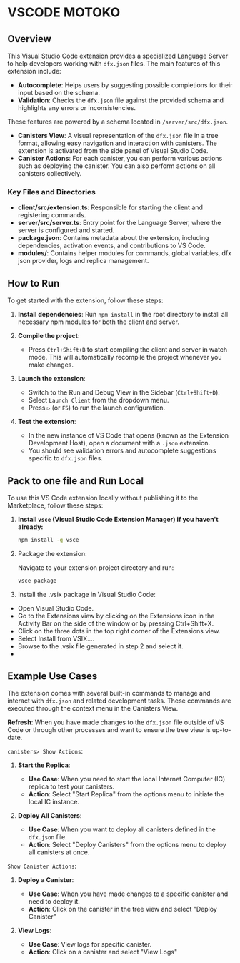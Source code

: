 #  VSCODE MOTOKO
## Overview

This Visual Studio Code extension provides a specialized Language Server to help developers working with `dfx.json` files. The main features of this extension include:

- **Autocomplete**: Helps users by suggesting possible completions for their input based on the schema.
- **Validation**: Checks the `dfx.json` file against the provided schema and highlights any errors or inconsistencies.

These features are powered by a schema located in `/server/src/dfx.json`.

- **Canisters View**: A visual representation of the `dfx.json` file in a tree format, allowing easy navigation and interaction with canisters. The extension is activated from the side panel of Visual Studio Code.
- **Canister Actions**: For each canister, you can perform various actions such as deploying the canister. You can also perform actions on all canisters collectively.

### Key Files and Directories

- **client/src/extension.ts**: Responsible for starting the client and registering commands.
- **server/src/server.ts**: Entry point for the Language Server, where the server is configured and started.
- **package.json**: Contains metadata about the extension, including dependencies, activation events, and contributions to VS Code.
- **modules/**: Contains helper modules for commands, global variables, dfx json provider, logs and replica management.

## How to Run

To get started with the extension, follow these steps:

1. **Install dependencies**: Run `npm install` in the root directory to install all necessary npm modules for both the client and server.

2. **Compile the project**:
   - Press `Ctrl+Shift+B` to start compiling the client and server in watch mode. This will automatically recompile the project whenever you make changes.

3. **Launch the extension**:
   - Switch to the Run and Debug View in the Sidebar (`Ctrl+Shift+D`).
   - Select `Launch Client` from the dropdown menu.
   - Press `▷` (or `F5`) to run the launch configuration.

4. **Test the extension**:
   - In the new instance of VS Code that opens (known as the Extension Development Host), open a document with a `.json` extension.
   - You should see validation errors and autocomplete suggestions specific to `dfx.json` files.

## Pack to one file and Run Local
To use this VS Code extension locally without publishing it to the Marketplace, follow these steps:

1. **Install `vsce` (Visual Studio Code Extension Manager) if you haven't already:**

   ```sh
   npm install -g vsce
   ```
2. Package the extension:

   Navigate to your extension project directory and run:

   ```sh
   vsce package
   ```

3. Install the .vsix package in Visual Studio Code:

- Open Visual Studio Code.
- Go to the Extensions view by clicking on the Extensions icon in the Activity Bar on the side of the window or by pressing Ctrl+Shift+X.
- Click on the three dots in the top right corner of the Extensions view.
- Select Install from VSIX....
- Browse to the .vsix file generated in step 2 and select it.
- 
## Example Use Cases
  
The extension comes with several built-in commands to manage and interact with `dfx.json` and related development tasks. These commands are executed through the context menu in the Canisters View.

**Refresh**: When you have made changes to the `dfx.json` file outside of VS Code or through other processes and want to ensure the tree view is up-to-date.

`canisters> Show Actions`:

1. **Start the Replica**:
   - **Use Case**: When you need to start the local Internet Computer (IC) replica to test your canisters.
   - **Action**: Select "Start Replica" from the options menu to initiate the local IC instance.

2. **Deploy All Canisters**:
   - **Use Case**: When you want to deploy all canisters defined in the `dfx.json` file.
   - **Action**: Select "Deploy Canisters" from the options menu to deploy all canisters at once.

`Show Canister Actions`:

1. **Deploy a Canister**:
   - **Use Case**: When you have made changes to a specific canister and need to deploy it.
   - **Action**: Click on the canister in the tree view and select "Deploy Canister"

2. **View Logs**:
   - **Use Case**: View logs for specific canister.
   - **Action**: Click on a canister and select "View Logs"
